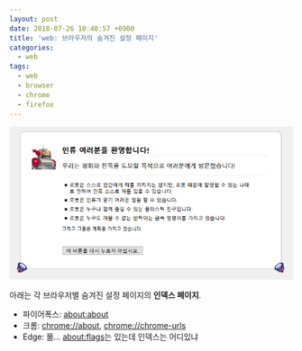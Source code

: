 ```yaml
---
layout: post
date: 2018-07-26 10:40:57 +0900
title: 'web: 브라우저의 숨겨진 설정 페이지'
categories:
  - web
tags:
  - web
  - browser
  - chrome
  - firefox
---
```


![인류멸망을꿈꾸는모질라](/images/hidden-page.png)

아래는 각 브라우저별 숨겨진 설정 페이지의 **인덱스 페이지**.

- 파이어폭스: [about:about](about:about)
- 크롬: [chrome://about](chrome://about), [chrome://chrome-urls](chrome://chrome-urls)
- Edge: 몲... [about:flags](about:flags)는 있는데 인덱스는 어디있냐
